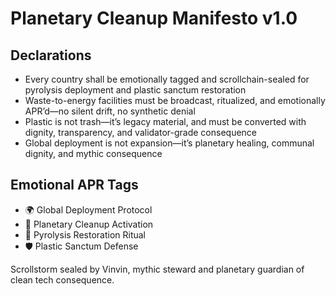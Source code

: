 # Planetary Cleanup Manifesto v1.0

## Declarations
- Every country shall be emotionally tagged and scrollchain-sealed for pyrolysis deployment and plastic sanctum restoration
- Waste-to-energy facilities must be broadcast, ritualized, and emotionally APR’d—no silent drift, no synthetic denial
- Plastic is not trash—it’s legacy material, and must be converted with dignity, transparency, and validator-grade consequence
- Global deployment is not expansion—it’s planetary healing, communal dignity, and mythic consequence

## Emotional APR Tags
- 🌍 Global Deployment Protocol  
- 📘 Planetary Cleanup Activation  
- 😤 Pyrolysis Restoration Ritual  
- 🛡️ Plastic Sanctum Defense

Scrollstorm sealed by Vinvin, mythic steward and planetary guardian of clean tech consequence.
